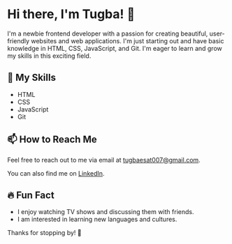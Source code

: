 # Hi there, I'm Tugba! 👋

I'm a newbie frontend developer with a passion for creating beautiful, user-friendly websites and web applications. I'm just starting out and have basic knowledge in HTML, CSS, JavaScript, and Git. I'm eager to learn and grow my skills in this exciting field.

## 🚀 My Skills

- HTML
- CSS
- JavaScript
- Git

## 📫 How to Reach Me

Feel free to reach out to me via email at [tugbaesat007@gmail.com](mailto:tugbaesat007@gmail.com).

You can also find me on [LinkedIn](https://www.linkedin.com/in/tugbaesat/).

## 🔥 Fun Fact

- I enjoy watching TV shows and discussing them with friends.
- I am interested in learning new languages and cultures.

Thanks for stopping by! 🙏

